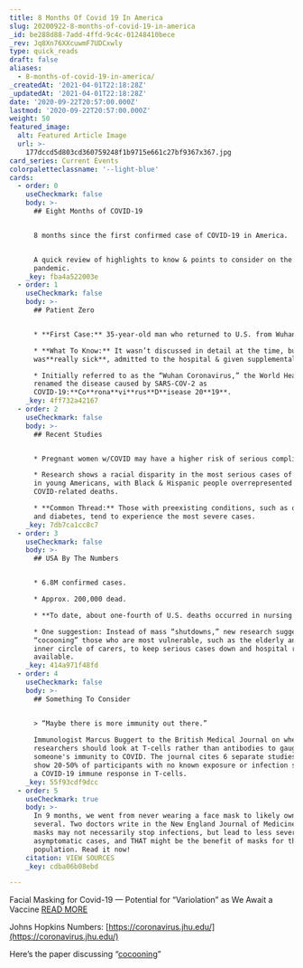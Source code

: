 ```yaml
---
title: 8 Months Of Covid 19 In America
slug: 20200922-8-months-of-covid-19-in-america
_id: be288d88-7add-4ffd-9c4c-01248410bece
_rev: Jq8Xn76XXcuwmF7UDCxwly
type: quick_reads
draft: false
aliases:
  - 8-months-of-covid-19-in-america/
_createdAt: '2021-04-01T22:18:28Z'
_updatedAt: '2021-04-01T22:18:28Z'
date: '2020-09-22T20:57:00.000Z'
lastmod: '2020-09-22T20:57:00.000Z'
weight: 50
featured_image:
  alt: Featured Article Image
  url: >-
    177dccd5d803cd360759248f1b9715e661c27bf9367x367.jpg
card_series: Current Events
colorpaletteclassname: '--light-blue'
cards:
  - order: 0
    useCheckmark: false
    body: >-
      ## Eight Months of COVID-19


      8 months since the first confirmed case of COVID-19 in America.


      A quick review of highlights to know & points to consider on the global
      pandemic.
    _key: fba4a522003e
  - order: 1
    useCheckmark: false
    body: >-
      ## Patient Zero


      * **First Case:** 35-year-old man who returned to U.S. from Wuhan, China.

      * **What To Know:** It wasn’t discussed in detail at the time, but he
      was**really sick**, admitted to the hospital & given supplemental oxygen.

      * Initially referred to as the “Wuhan Coronavirus,” the World Health Org.
      renamed the disease caused by SARS-COV-2 as
      COVID-19:**Co**rona**vi**rus**D**isease 20**19**.
    _key: 4ff732a42167
  - order: 2
    useCheckmark: false
    body: >-
      ## Recent Studies


      * Pregnant women w/COVID may have a higher risk of serious complications.

      * Research shows a racial disparity in the most serious cases of COVID-19
      in young Americans, with Black & Hispanic people overrepresented in
      COVID-related deaths.

      * **Common Thread:** Those with preexisting conditions, such as obesity
      and diabetes, tend to experience the most severe cases.
    _key: 7db7ca1cc8c7
  - order: 3
    useCheckmark: false
    body: >-
      ## USA By The Numbers


      * 6.8M confirmed cases.

      * Approx. 200,000 dead.

      * **To date, about one-fourth of U.S. deaths occurred in nursing homes.**

      * One suggestion: Instead of mass “shutdowns,” new research suggests
      “cocooning” those who are most vulnerable, such as the elderly and their
      inner circle of carers, to keep serious cases down and hospital resources
      available.
    _key: 414a971f48fd
  - order: 4
    useCheckmark: false
    body: >-
      ## Something To Consider


      > “Maybe there is more immunity out there.”  
        
      Immunologist Marcus Buggert to the British Medical Journal on whether
      researchers should look at T-cells rather than antibodies to gauge
      someone's immunity to COVID. The journal cites 6 separate studies that
      show 20-50% of participants with no known exposure or infection still have
      a COVID-19 immune response in T-cells.
    _key: 55f93cdf9dcc
  - order: 5
    useCheckmark: true
    body: >-
      In 9 months, we went from never wearing a face mask to likely owning
      several. Two doctors write in the New England Journal of Medicine that
      masks may not necessarily stop infections, but lead to less severe/more
      asymptomatic cases, and THAT might be the benefit of masks for the general
      population. Read it now!
    citation: VIEW SOURCES
    _key: cdba06b08ebd

---
```

Facial Masking for Covid-19 — Potential for “Variolation” as We Await a Vaccine [READ MORE](https://www.nejm.org/doi/full/10.1056/NEJMp2026913?query=featured_home)

Johns Hopkins Numbers: [https://coronavirus.jhu.edu/](https://coronavirus.jhu.edu/)

Here’s the paper discussing “[cocooning](https://wwwnc.cdc.gov/eid/article/26/12/20-1930_article?ACSTrackingID=USCDC_333-DM38668&ACSTrackingLabel=Latest%20Expedited%20Articles%20-%20Emerging%20Infectious%20Diseases%20Journal%20-%20September%2021%2C%202020&deliveryName=USCDC_333-DM38668)”